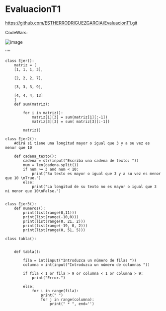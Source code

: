# EvaluacionT1

https://github.com/ESTHERRODRIGUEZGARCIA/EvaluacionT1.git


CodeWars:

![image](https://user-images.githubusercontent.com/91721860/191991880-1b03cc94-d26d-4b0c-a678-4a9cc31e2390.png)


''''

    class Ejer():
        matriz = [
        [1, 1, 1, 3],

        [2, 2, 2, 7],

        [3, 3, 3, 9],

        [4, 4, 4, 13]
        ]
        def sum(matriz):

            for i in matriz():
                matriz[1][3] = sum(matriz[1][:-1])
                matriz[3][3] = sum( matriz[3][:-1])

            matriz()

    class Ejer2():
        #dirá si tiene una longitud mayor o igual que 3 y a su vez es menor que 10

        def cadena_texto():
            cadena = str(input("Escriba una cadena de texto: "))
            num = len(cadena.split())
            if num >= 3 and num < 10:
                print("Su texto es mayor o igual que 3 y a su vez es menor que 10 \nTrue.")
            else:
                print("La longitud de su texto no es mayor o igual que 3 ni menor que 10\nFalse.")


    class Ejer3():
        def numeros():
            print(list(range(0,11)))
            print(list(range(-10,0)))
            print(list(range(0, 21, 2)))
            print(list(range(-19, 0, 2)))
            print(list(range(0, 51, 5)))

    class tabla():


        def tabla():

            fila = int(input("Introduzca un número de filas "))
            columna = int(input("Introduzca un número de columnas "))

            if fila < 1 or fila > 9 or columna < 1 or columna > 9:
                print("Error.")

            else:
                for i in range(fila):
                    print(" ")
                    for j in range(columna):
                        print(" * ", end='')

